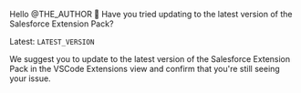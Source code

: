 Hello @THE_AUTHOR :wave: Have you tried updating to the latest version of the Salesforce Extension Pack?

Latest: `LATEST_VERSION`

We suggest you to update to the latest version of the Salesforce Extension Pack in the VSCode Extensions view and confirm that you're still seeing your issue.
